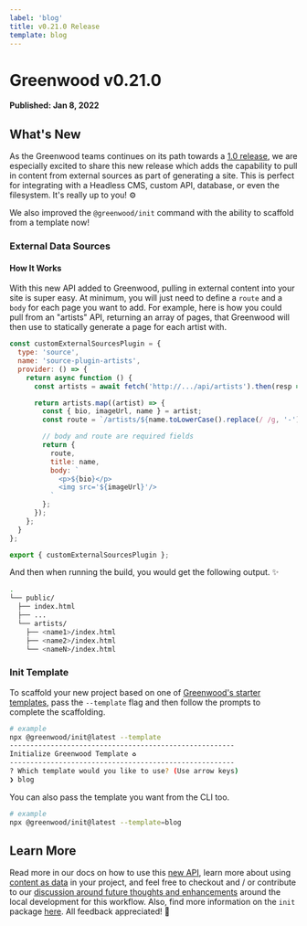 ```yaml
---
label: 'blog'
title: v0.21.0 Release
template: blog
---
```


# Greenwood v0.21.0

**Published: Jan 8, 2022**

## What's New

As the Greenwood teams continues on its path towards a [1.0 release](https://docs.google.com/document/d/1MwDkszKvq81QgIYa8utJgyUgSpLZQx9eKCWjIikvfHU/edit#heading=h.belq6qnmcr0h), we are especially excited to share this new release which adds the capability to pull in content from external sources as part of generating a site.  This is perfect for integrating with a Headless CMS, custom API, database, or even the filesystem.  It's really up to you! ⚙️

We also improved the `@greenwood/init` command with the ability to scaffold from a template now!

### External Data Sources

#### How It Works
With this new API added to Greenwood, pulling in external content into your site is super easy.  At minimum, you will just need to define a `route` and a `body` for each page you want to add.  For example, here is how you could pull from an "artists" API, returning an array of pages, that Greenwood will then use to statically generate a page for each artist with.

```js
const customExternalSourcesPlugin = {
  type: 'source',
  name: 'source-plugin-artists',
  provider: () => {
    return async function () {
      const artists = await fetch('http://.../api/artists').then(resp => resp.json());

      return artists.map((artist) => {
        const { bio, imageUrl, name } = artist;
        const route = `/artists/${name.toLowerCase().replace(/ /g, '-')}/`;

        // body and route are required fields
        return {
          route,
          title: name,
          body: `
            <p>${bio}</p>
            <img src='${imageUrl}'/>
          `
        };
      });
    };
  }
};

export { customExternalSourcesPlugin };
```

And then when running the build, you would get the following output. ✨
```bash
.
└── public/
  ├── index.html
  ├── ...
  └── artists/
    ├── <name1>/index.html
    ├── <name2>/index.html
    └── <nameN>/index.html
```

### Init Template
To scaffold your new project based on one of [Greenwood's starter templates](https://github.com/orgs/ProjectEvergreen/repositories?q=greenwood-template-&type=all&language=&sort=), pass the `--template` flag and then follow the prompts to complete the scaffolding.

```bash
# example
npx @greenwood/init@latest --template
-------------------------------------------------------
Initialize Greenwood Template ♻️
-------------------------------------------------------
? Which template would you like to use? (Use arrow keys)
❯ blog
```

You can also pass the template you want from the CLI too.
```bash
# example
npx @greenwood/init@latest --template=blog
```

## Learn More
Read more in our docs on how to use this [new API](/plugins/source/), learn more about using [content as data](/docs/data/) in your project, and feel free to checkout and / or contribute to our [discussion around future thoughts and enhancements](https://github.com/ProjectEvergreen/greenwood/discussions/839) around the local development for this workflow. Also, find more information on the `init` package [here](https://github.com/ProjectEvergreen/greenwood/tree/master/packages/init).  All feedback appreciated!   🙌